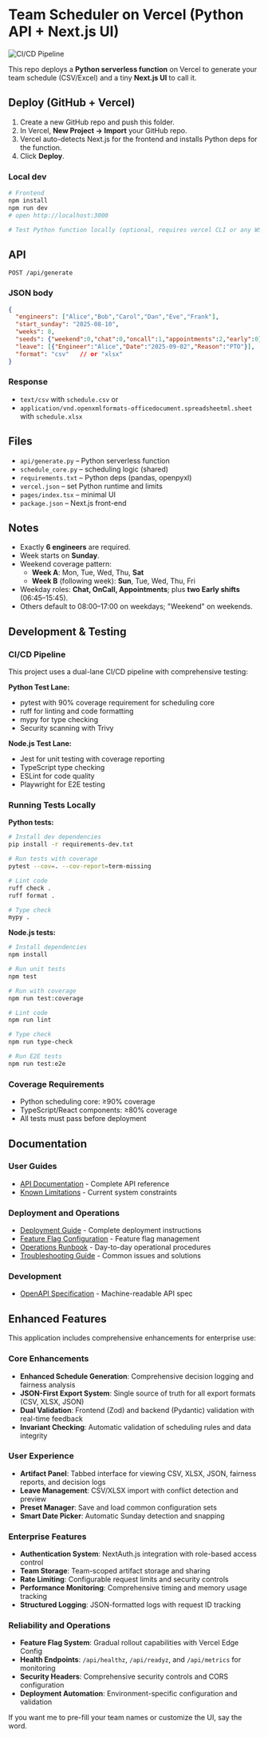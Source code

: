 # Team Scheduler on Vercel (Python API + Next.js UI)

![CI/CD Pipeline](https://github.com/your-username/your-repo/workflows/CI/CD%20Pipeline/badge.svg)

This repo deploys a **Python serverless function** on Vercel to generate your team schedule (CSV/Excel) and a tiny **Next.js UI** to call it.

## Deploy (GitHub + Vercel)
1. Create a new GitHub repo and push this folder.
2. In Vercel, **New Project → Import** your GitHub repo.
3. Vercel auto-detects Next.js for the frontend and installs Python deps for the function.
4. Click **Deploy**.

### Local dev
```bash
# Frontend
npm install
npm run dev
# open http://localhost:3000

# Test Python function locally (optional, requires vercel CLI or any WSGI runner)
```

## API
`POST /api/generate`

### JSON body
```json
{
  "engineers": ["Alice","Bob","Carol","Dan","Eve","Frank"],
  "start_sunday": "2025-08-10",
  "weeks": 8,
  "seeds": {"weekend":0,"chat":0,"oncall":1,"appointments":2,"early":0},
  "leave": [{"Engineer":"Alice","Date":"2025-09-02","Reason":"PTO"}],
  "format": "csv"   // or "xlsx"
}
```

### Response
- `text/csv` with `schedule.csv` or
- `application/vnd.openxmlformats-officedocument.spreadsheetml.sheet` with `schedule.xlsx`

## Files
- `api/generate.py` – Python serverless function
- `schedule_core.py` – scheduling logic (shared)
- `requirements.txt` – Python deps (pandas, openpyxl)
- `vercel.json` – set Python runtime and limits
- `pages/index.tsx` – minimal UI
- `package.json` – Next.js front-end

## Notes
- Exactly **6 engineers** are required.
- Week starts on **Sunday**.
- Weekend coverage pattern:
  - **Week A**: Mon, Tue, Wed, Thu, **Sat**
  - **Week B** (following week): **Sun**, Tue, Wed, Thu, Fri
- Weekday roles: **Chat, OnCall, Appointments**; plus **two Early shifts** (06:45–15:45).
- Others default to 08:00–17:00 on weekdays; "Weekend" on weekends.

## Development & Testing

### CI/CD Pipeline
This project uses a dual-lane CI/CD pipeline with comprehensive testing:

**Python Test Lane:**
- pytest with 90% coverage requirement for scheduling core
- ruff for linting and code formatting
- mypy for type checking
- Security scanning with Trivy

**Node.js Test Lane:**
- Jest for unit testing with coverage reporting
- TypeScript type checking
- ESLint for code quality
- Playwright for E2E testing

### Running Tests Locally

**Python tests:**
```bash
# Install dev dependencies
pip install -r requirements-dev.txt

# Run tests with coverage
pytest --cov=. --cov-report=term-missing

# Lint code
ruff check .
ruff format .

# Type check
mypy .
```

**Node.js tests:**
```bash
# Install dependencies
npm install

# Run unit tests
npm test

# Run with coverage
npm run test:coverage

# Lint code
npm run lint

# Type check
npm run type-check

# Run E2E tests
npm run test:e2e
```

### Coverage Requirements
- Python scheduling core: ≥90% coverage
- TypeScript/React components: ≥80% coverage
- All tests must pass before deployment

## Documentation

### User Guides
- [API Documentation](docs/API.md) - Complete API reference
- [Known Limitations](docs/LIMITATIONS.md) - Current system constraints

### Deployment and Operations
- [Deployment Guide](docs/DEPLOYMENT.md) - Complete deployment instructions
- [Feature Flag Configuration](docs/FEATURE_FLAGS.md) - Feature flag management
- [Operations Runbook](docs/OPERATIONS.md) - Day-to-day operational procedures
- [Troubleshooting Guide](docs/TROUBLESHOOTING.md) - Common issues and solutions

### Development
- [OpenAPI Specification](docs/openapi.yaml) - Machine-readable API spec

## Enhanced Features

This application includes comprehensive enhancements for enterprise use:

### Core Enhancements
- **Enhanced Schedule Generation**: Comprehensive decision logging and fairness analysis
- **JSON-First Export System**: Single source of truth for all export formats (CSV, XLSX, JSON)
- **Dual Validation**: Frontend (Zod) and backend (Pydantic) validation with real-time feedback
- **Invariant Checking**: Automatic validation of scheduling rules and data integrity

### User Experience
- **Artifact Panel**: Tabbed interface for viewing CSV, XLSX, JSON, fairness reports, and decision logs
- **Leave Management**: CSV/XLSX import with conflict detection and preview
- **Preset Manager**: Save and load common configuration sets
- **Smart Date Picker**: Automatic Sunday detection and snapping

### Enterprise Features
- **Authentication System**: NextAuth.js integration with role-based access control
- **Team Storage**: Team-scoped artifact storage and sharing
- **Rate Limiting**: Configurable request limits and security controls
- **Performance Monitoring**: Comprehensive timing and memory usage tracking
- **Structured Logging**: JSON-formatted logs with request ID tracking

### Reliability and Operations
- **Feature Flag System**: Gradual rollout capabilities with Vercel Edge Config
- **Health Endpoints**: `/api/healthz`, `/api/readyz`, and `/api/metrics` for monitoring
- **Security Headers**: Comprehensive security controls and CORS configuration
- **Deployment Automation**: Environment-specific configuration and validation

If you want me to pre-fill your team names or customize the UI, say the word.
